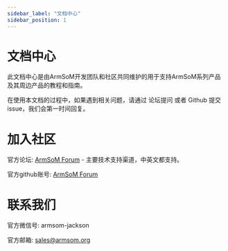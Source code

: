 ```yaml
---
sidebar_label: "文档中心"
sidebar_position: 1
---
```


# 文档中心

此文档中心是由ArmSoM开发团队和社区共同维护的用于支持ArmSoM系列产品及其周边产品的教程和指南。

在使用本文档的过程中，如果遇到相关问题，请通过 论坛提问 或者 Github 提交 issue，我们会第一时间回复。

# 加入社区

官方论坛: [ArmSoM Forum](http://forum.armsom.org/) - 主要技术支持渠道，中英文都支持。

官方github账号: [ArmSoM Forum](http://forum.armsom.org/)


# 联系我们
官方微信号: armsom-jackson

官方邮箱: sales@armsom.org